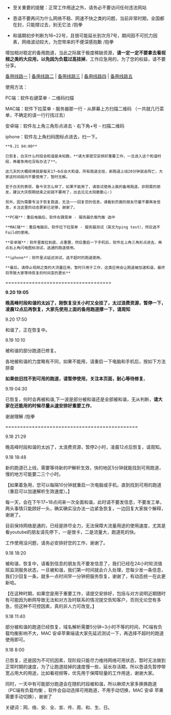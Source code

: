 - 至关重要的提醒：正常工作用途之外，请务必不要访问任何违法网站

- 恳请不要再问为什么网络不稳、网速不快之类的问题，当前非常时期，全国都在封，只能撑过去，别无它法  /抱拳

- 和谐期初步判断为16~22号，且很可能延长到次月7号，期间因不可抗力因素，网络波动较大，为您带来的不便深感抱歉 /抱拳

增加相对稳定的备用跑道，当此之际属于极度稀缺资源，**请一定一定不要拿去看视频之类的大应用，以免因为负载过高挂掉**，工作应急用的，为了您的权益，请不要分享。

[备用线路一](https://files.catbox.moe/1kyd6q.png "用客户端扫二维码即可添加") | 
[备用线路二](https://files.catbox.moe/ea7zg9.png "用客户端扫二维码即可添加") | 
[备用线路三](https://files.catbox.moe/ksbp9z.png "用客户端扫二维码即可添加") | 
[备用线路四](https://files.catbox.moe/gqda98.png "用客户端扫二维码即可添加") | 
[备用线路五](https://files.catbox.moe/glwch1.png "用客户端扫二维码即可添加")

使用方法：

PC端：软件右键菜单 - 二维码扫描

MAC端：软件下拉菜单 - 服务器那一行 - 从屏幕上方扫描二维码 （一共就几行菜单，不确定的请一行行找过去）

安卓端：软件左上角三角形点进去 - 右下角+号 - 扫描二维码

iphone：软件左上角扫码图标点进去，扫一下。

    **9.21 04:00**

    已恢复，白天什么时段会和谐是未知数，**请大家提交安排好重要工作，一旦进入这个和谐时段，再着急用也没有办法了**。

    这几天的大概规律就是每天17~0点会大和谐，所有跑道全挂，新跑道上线20分钟就会阵亡，大家这时间段内不要使用了，暂时无解。

    至于白天的表现，看今天怎么样了，如果不能用了，请尝试使用上面的备用跑道，非刚需的朋友，建议大庆假期结束之前就不要用了，出去见见太阳散散心:)

    另外，因为需要专注于恢复跑道，无法一一回复您的信息，请看到页面的朋友尽量不要再发信息，关注这里的动态更新已足够，谢谢了。

    **PC端**：重启电脑后，软件右键菜单 - 服务器负载均衡 选中

    **MAC端**：重启电脑后，软件拉下拉菜单 - 服务器测试（英文为ping test），然后选不Faild的使用。

    **安卓端**：软件里面拉到底，点重置，然后重启一下手机后，软件左上角三角形点进去，再点右上角闪电图标测试，选通的跑道使用。

    **iphone**：软件里点延迟测试，选不超时的跑道使用。

    **最后，请停止视频之类的大流量应用，暂时只用于工作，这类应用会让跑道被加速和谐，最终将导致大家等待恢复的时间变的更长**

====================================

**9.20 19:05**

**晚高峰时段和谐的太凶了，刚恢复没关小时又全挂了，太过浪费资源，暂停一下，凌晨12点后再恢复，大家先使用上面的备用跑道撑一下，请周知**

9.20 17:50

和谐了，正在恢复中。

9.19 10:10

被和谐的部分跑道已修复。

各地被和谐的力度略有不同，如果不能用，请重启一下电脑和手机后，按如下方法排查

**如果依旧找不到可用的跑道，请暂停使用，关注本页面，耐心等待修复**。

9.19 04:30

已恢复，何时会再被和谐,下一波是部分被和谐还是全部被和谐，无从判断，**请大家在还能用的时候尽量从速安排好重要工作**。

谢谢理解 /抱拳

=============================================

9.18 21:29

晚高峰时段和谐的太凶了，太浪费资源，暂停2小时，凌晨12点后恢复，请周知。

9.18 18:48

新的跑道已上线，需要等待新的IP解析生效，快的地区5分钟就能找到可用跑道，慢的地方可能要二三个小时。

【如果着急用，您可以每隔10分钟就重启一次电脑或手机，直到找到可用的跑道（重启可以加速解析生效速度）。】

每一天，会在下午17~18点间来一次全面和谐，此时请不要发信息，不要发工单，两头事情只能顾好一头，确实确实没办法一边紧急恢复，一边回复大家挨个解释，谢谢了。

目前保持网络是通的，已经是拼尽全力，无法保障大流量用途的使用速度，尤其是看youtube的朋友请先停下，一是很卡，二是流量大，跑道死的快。

工作使用没问题，请务必安排好您的工作，谢谢了。

9.18 18:20

被和谐，恢复中，请看到信息的朋友先不要发信息了，我们已经在24小时轮流值班监测服务状态，一旦被和谐，我们第一时间就会介入处理，您每少发一条信息，我们少回复一条，就多一点时间早一分钟把服务恢复，谢谢了，有动态统一在此更新哈。

【在这种时期，如果您是用于重要工作，请提交安排好，包括与对方说明近期随时有可能因为断网导致无法和对方及时联系的情况提交告知客户，否则无论您有多急，但这种不可控因素，真的非人力可改变。】


9.18 11:40

部分被和谐的跑道已经恢复，域名解析需要5分钟~3小时不等的时间，PC端有负载均衡影响不大，MAC 安卓苹果端请大家先延迟测试一下，再选择不超时的跑道使用即可。	 	 
 	 
9.18 8:00

已恢复，还是因为不可抗因素，现阶段只能尽力维持网络可用状态，暂时无法做到正常时期的速度，为了让跑道挂掉的速度慢一些，延长存活期，所以恳请先暂停带宽占用大的用途，比如看视频等，优先用于保障轻量的工作用途，谢谢大家。	 	 

同时，一天中有可能部分跑道会在随机时段被和谐，所以麻烦大家多换换跑道（PC端有负载均衡 ，软件会自动选择可用跑道，不用手动切换，MAC 安卓 苹果需要手动切换），谢谢了	 	 

关键词：网、络、安、全、宣、传、周、和、生、日。
